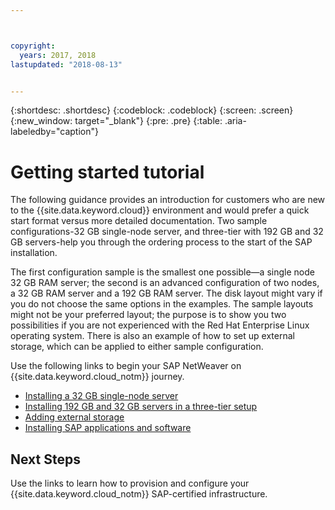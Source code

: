 ```yaml
---



copyright:
  years: 2017, 2018
lastupdated: "2018-08-13"


---
```


{:shortdesc: .shortdesc}
{:codeblock: .codeblock}
{:screen: .screen}
{:new_window: target="_blank"}
{:pre: .pre}
{:table: .aria-labeledby="caption"}

# Getting started tutorial

The following guidance provides an introduction for customers who are new to the {{site.data.keyword.cloud}} environment and would prefer a quick start format versus more detailed documentation. Two sample configurations-32 GB single-node server, and three-tier with 192 GB and 32 GB servers-help you through the ordering process to the start of the SAP installation.

The first configuration sample is the smallest one possible—a single node 32 GB RAM server; the second is an advanced configuration of two nodes, a 32 GB RAM server and a 192 GB RAM server. The disk layout might vary if you do not choose the same options in the examples. The sample layouts might not be your preferred layout; the purpose is to show you two possibilities if you are not experienced with the Red Hat Enterprise Linux operating system. There is also an example of how to set up external storage, which can be applied to either sample configuration.

Use the following links to begin your SAP NetWeaver on {{site.data.keyword.cloud_notm}} journey.

  * [Installing a 32 GB single-node server](/docs/infrastructure/sap-netweaver-rhel-qrg/rhel-installing-32-GB-single-server-node.html#install_32GB)
  * [Installing 192 GB and 32 GB servers in a three-tier setup](/docs/infrastructure/sap-netweaver-rhel-qrg/rhel-installing-256-GB-32-GB-server-three-tier-setup.html#install_256GB)
  * [Adding external storage](/docs/infrastructure/sap-netweaver-rhel-qrg/rhel-provisioning-external-storage-to-server.html#storage)
  * [Installing SAP applications and software](/docs/infrastructure/sap-netweaver-rhel-qrg/rhel-installing-your-SAP-landscape.html#install_landscape)

## Next Steps

Use the links to learn how to provision and configure your {{site.data.keyword.cloud_notm}} SAP-certified infrastructure.
